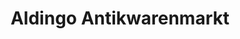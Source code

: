 ---
title: "Aldingo Antikwarenmarkt"
url: /bielefeld/aldingo-antikwarenmarkt/
shop: Antiquitäten
---